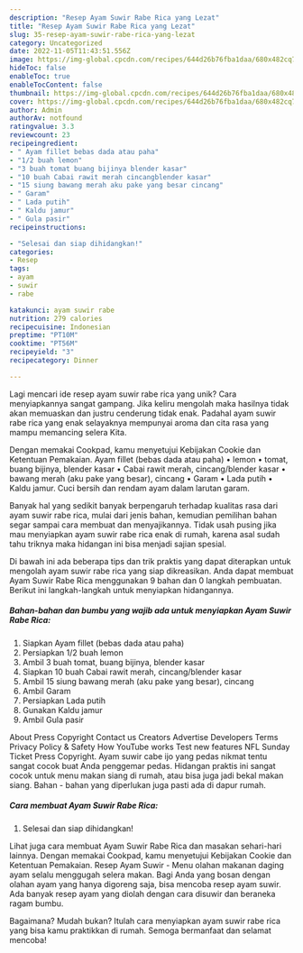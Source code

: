```yaml
---
description: "Resep Ayam Suwir Rabe Rica yang Lezat"
title: "Resep Ayam Suwir Rabe Rica yang Lezat"
slug: 35-resep-ayam-suwir-rabe-rica-yang-lezat
category: Uncategorized
date: 2022-11-05T11:43:51.556Z
image: https://img-global.cpcdn.com/recipes/644d26b76fba1daa/680x482cq70/ayam-suwir-rabe-rica-foto-resep-utama.jpg
hideToc: false
enableToc: true
enableTocContent: false
thumbnail: https://img-global.cpcdn.com/recipes/644d26b76fba1daa/680x482cq70/ayam-suwir-rabe-rica-foto-resep-utama.jpg
cover: https://img-global.cpcdn.com/recipes/644d26b76fba1daa/680x482cq70/ayam-suwir-rabe-rica-foto-resep-utama.jpg
author: Admin
authorAv: notfound
ratingvalue: 3.3
reviewcount: 23
recipeingredient:
- " Ayam fillet bebas dada atau paha"
- "1/2 buah lemon"
- "3 buah tomat buang bijinya blender kasar"
- "10 buah Cabai rawit merah cincangblender kasar"
- "15 siung bawang merah aku pake yang besar cincang"
- " Garam"
- " Lada putih"
- " Kaldu jamur"
- " Gula pasir"
recipeinstructions:

- "Selesai dan siap dihidangkan!"
categories:
- Resep
tags:
- ayam
- suwir
- rabe

katakunci: ayam suwir rabe 
nutrition: 279 calories
recipecuisine: Indonesian
preptime: "PT10M"
cooktime: "PT56M"
recipeyield: "3"
recipecategory: Dinner

---
```





Lagi mencari ide resep ayam suwir rabe rica yang unik? Cara menyiapkannya sangat gampang. Jika keliru mengolah maka hasilnya tidak akan memuaskan dan justru cenderung tidak enak. Padahal ayam suwir rabe rica yang enak selayaknya mempunyai aroma dan cita rasa yang mampu memancing selera Kita.





Dengan memakai Cookpad, kamu menyetujui Kebijakan Cookie dan Ketentuan Pemakaian. Ayam fillet (bebas dada atau paha) • lemon • tomat, buang bijinya, blender kasar • Cabai rawit merah, cincang/blender kasar • bawang merah (aku pake yang besar), cincang • Garam • Lada putih • Kaldu jamur. Cuci bersih dan rendam ayam dalam larutan garam.

Banyak hal yang sedikit banyak berpengaruh terhadap kualitas rasa dari ayam suwir rabe rica, mulai dari jenis bahan, kemudian pemilihan bahan segar sampai cara membuat dan menyajikannya. Tidak usah pusing jika mau menyiapkan ayam suwir rabe rica enak di rumah, karena asal sudah tahu triknya maka hidangan ini bisa menjadi sajian spesial.






Di bawah ini ada beberapa tips dan trik praktis yang dapat diterapkan untuk mengolah ayam suwir rabe rica yang siap dikreasikan. Anda dapat membuat Ayam Suwir Rabe Rica menggunakan 9 bahan dan 0 langkah pembuatan. Berikut ini langkah-langkah untuk menyiapkan hidangannya.

<!--inarticleads1-->

##### Bahan-bahan dan bumbu yang wajib ada untuk menyiapkan Ayam Suwir Rabe Rica:

1. Siapkan  Ayam fillet (bebas dada atau paha)
1. Persiapkan 1/2 buah lemon
1. Ambil 3 buah tomat, buang bijinya, blender kasar
1. Siapkan 10 buah Cabai rawit merah, cincang/blender kasar
1. Ambil 15 siung bawang merah (aku pake yang besar), cincang
1. Ambil  Garam
1. Persiapkan  Lada putih
1. Gunakan  Kaldu jamur
1. Ambil  Gula pasir


About Press Copyright Contact us Creators Advertise Developers Terms Privacy Policy &amp; Safety How YouTube works Test new features NFL Sunday Ticket Press Copyright. Ayam suwir cabe ijo yang pedas nikmat tentu sangat cocok buat Anda penggemar pedas. Hidangan praktis ini sangat cocok untuk menu makan siang di rumah, atau bisa juga jadi bekal makan siang. Bahan - bahan yang diperlukan juga pasti ada di dapur rumah. 

<!--inarticleads2-->

##### Cara membuat Ayam Suwir Rabe Rica:


1. Selesai dan siap dihidangkan!

Lihat juga cara membuat Ayam Suwir Rabe Rica dan masakan sehari-hari lainnya. Dengan memakai Cookpad, kamu menyetujui Kebijakan Cookie dan Ketentuan Pemakaian. Resep Ayam Suwir - Menu olahan makanan daging ayam selalu menggugah selera makan. Bagi Anda yang bosan dengan olahan ayam yang hanya digoreng saja, bisa mencoba resep ayam suwir. Ada banyak resep ayam yang diolah dengan cara disuwir dan beraneka ragam bumbu. 

Bagaimana? Mudah bukan? Itulah cara menyiapkan ayam suwir rabe rica yang bisa kamu praktikkan di rumah. Semoga bermanfaat dan selamat mencoba!
